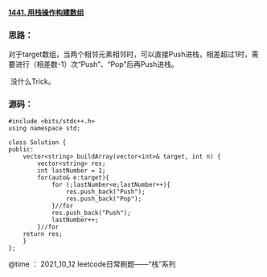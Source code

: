 #### [1441. 用栈操作构建数组](https://leetcode-cn.com/problems/build-an-array-with-stack-operations/)



### **思路：**

​	对于target数组，当两个相邻元素相邻时，可以直接Push进栈，相差超过1时，需要进行（相差数-1）次“Push”、“Pop”后再Push进栈。

​	没什么Trick。

### **源码：**

```
#include <bits/stdc++.h>
using namespace std;

class Solution {
public:
    vector<string> buildArray(vector<int>& target, int n) {
        vector<string> res;
        int lastNumber = 1;
        for(auto& e:target){
            for (;lastNumber<e;lastNumber++){
                res.push_back("Push");
                res.push_back("Pop");
            }//for
            res.push_back("Push");
            lastNumber++;
        }//for
	return res;
    }
};
```



@time ： 2021_10_12  leetcode日常刷题——“栈”系列 

